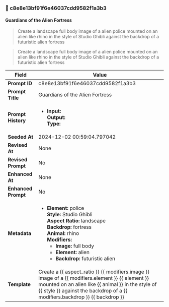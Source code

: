 

### 📜 c8e8e13bf91f6e46037cdd9582f1a3b3

#### Guardians of the Alien Fortress

> Create a landscape full body image of a alien police mounted on an alien like rhino in the style of Studio Ghibli against the backdrop of a futuristic alien fortress

> Create a landscape full body image of a alien police mounted on an alien like rhino in the style of Studio Ghibli against the backdrop of a futuristic alien fortress

| Field          | Value                                                                                                                                                                      |
|----------------|----------------------------------------------------------------------------------------------------------------------------------------------------------------------------|
| **Prompt ID**  | c8e8e13bf91f6e46037cdd9582f1a3b3                                                                                                                                                            |
| **Prompt Title**  | Guardians of the Alien Fortress                                                                                                                                                            |
| **Prompt History** | <ul><li>**Input:**  <br> **Output:**  <br> **Type:** </li></ul> |
| **Seeded At** | 2024-12-02 00:59:04.797042                                                                                                                                                   |
| **Revised At** | None                                                                                                                                                   |
| **Revised Prompt** | No                                                                                                                                                                      |
| **Enhanced At** | None                                                                                                                                                  |
| **Enhanced Prompt** | No                                                                                                                                                                    |
| **Metadata**   | <ul><li>**Element:** police <br> **Style:** Studio Ghibli <br> **Aspect Ratio:** landscape <br> **Backdrop:** fortress <br> **Animal:** rhino <br> **Modifiers:**<ul><li>**Image:** full body</li><li>**Element:** alien</li><li>**Backdrop:** futuristic alien</li></ul></li></ul> |
| **Template**   | Create a {{ aspect_ratio }} {{ modifiers.image }} image of a {{ modifiers.element }} {{ element }} mounted on an alien like {{ animal }} in the style of {{ style }} against the backdrop of a {{ modifiers.backdrop }} {{ backdrop }}                                                                                                                                           |


